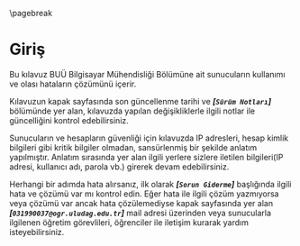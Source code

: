 \pagebreak

# Giriş

Bu kılavuz BUÜ Bilgisayar Mühendisliği Bölümüne ait sunucuların kullanımı ve olası hataların çözümünü içerir.

Kılavuzun kapak sayfasında son güncellenme tarihi ve ***[`Sürüm Notları`]*** bölümünde yer alan, kılavuzda yapılan değişikliklerle ilgili notlar ile güncelliğini kontrol edebilirsiniz.

Sunucuların ve hesapların güvenliği için kılavuzda IP adresleri, hesap kimlik bilgileri gibi kritik bilgiler olmadan, sansürlenmiş bir şekilde anlatım yapılmıştır.
Anlatım sırasında yer alan ilgili yerlere sizlere iletilen bilgileri(IP adresi, kullanıcı adı, parola vb.) girerek devam edebilirsiniz.

Herhangi bir adımda hata alırsanız, ilk olarak ***[`Sorun Giderme`]*** başlığında ilgili hata ve çözümü var mı kontrol edin.
Eğer hata ile ilgili çözüm yazmıyorsa veya çözümü var ancak hata çözülemediyse kapak sayfasında yer alan ***[`031990037@ogr.uludag.edu.tr`]*** mail adresi üzerinden veya sunucularla ilgilenen öğretim görevlileri, öğrenciler ile iletişim kurarak yardım isteyebilirsiniz.
